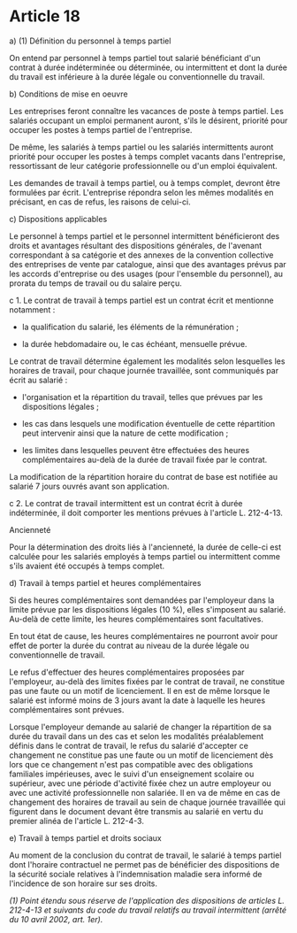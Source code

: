 # Article 18

a) (1) Définition du personnel à temps partiel

On entend par personnel à temps partiel tout salarié bénéficiant d'un contrat à durée indéterminée ou déterminée, ou intermittent et dont la durée du travail est inférieure à la durée légale ou conventionnelle du travail.

b) Conditions de mise en oeuvre

Les entreprises feront connaître les vacances de poste à temps partiel. Les salariés occupant un emploi permanent auront, s'ils le désirent, priorité pour occuper les postes à temps partiel de l'entreprise.

De même, les salariés à temps partiel ou les salariés intermittents auront priorité pour occuper les postes à temps complet vacants dans l'entreprise, ressortissant de leur catégorie professionnelle ou d'un emploi équivalent.

Les demandes de travail à temps partiel, ou à temps complet, devront être formulées par écrit. L'entreprise répondra selon les mêmes modalités en précisant, en cas de refus, les raisons de celui-ci.

c) Dispositions applicables

Le personnel à temps partiel et le personnel intermittent bénéficieront des droits et avantages résultant des dispositions générales, de l'avenant correspondant à sa catégorie et des annexes de la convention collective des entreprises de vente par catalogue, ainsi que des avantages prévus par les accords d'entreprise ou des usages (pour l'ensemble du personnel), au prorata du temps de travail ou du salaire perçu.

c 1. Le contrat de travail à temps partiel est un contrat écrit et mentionne notamment :

- la qualification du salarié, les éléments de la rémunération ;

- la durée hebdomadaire ou, le cas échéant, mensuelle prévue.

Le contrat de travail détermine également les modalités selon lesquelles les horaires de travail, pour chaque journée travaillée, sont communiqués par écrit au salarié :

- l'organisation et la répartition du travail, telles que prévues par les dispositions légales ;

- les cas dans lesquels une modification éventuelle de cette répartition peut intervenir ainsi que la nature de cette modification ;

- les limites dans lesquelles peuvent être effectuées des heures complémentaires au-delà de la durée de travail fixée par le contrat.

La modification de la répartition horaire du contrat de base est notifiée au salarié 7 jours ouvrés avant son application.

c 2. Le contrat de travail intermittent est un contrat écrit à durée indéterminée, il doit comporter les mentions prévues à l'article L. 212-4-13.

Ancienneté

Pour la détermination des droits liés à l'ancienneté, la durée de celle-ci est calculée pour les salariés employés à temps partiel ou intermittent comme s'ils avaient été occupés à temps complet.

d) Travail à temps partiel et heures complémentaires

Si des heures complémentaires sont demandées par l'employeur dans la limite prévue par les dispositions légales (10 %), elles s'imposent au salarié. Au-delà de cette limite, les heures complémentaires sont facultatives.

En tout état de cause, les heures complémentaires ne pourront avoir pour effet de porter la durée du contrat au niveau de la durée légale ou conventionnelle de travail.

Le refus d'effectuer des heures complémentaires proposées par l'employeur, au-delà des limites fixées par le contrat de travail, ne constitue pas une faute ou un motif de licenciement. Il en est de même lorsque le salarié est informé moins de 3 jours avant la date à laquelle les heures complémentaires sont prévues.

Lorsque l'employeur demande au salarié de changer la répartition de sa durée du travail dans un des cas et selon les modalités préalablement définis dans le contrat de travail, le refus du salarié d'accepter ce changement ne constitue pas une faute ou un motif de licenciement dès lors que ce changement n'est pas compatible avec des obligations familiales impérieuses, avec le suivi d'un enseignement scolaire ou supérieur, avec une période d'activité fixée chez un autre employeur ou avec une activité professionnelle non salariée. Il en va de même en cas de changement des horaires de travail au sein de chaque journée travaillée qui figurent dans le document devant être transmis au salarié en vertu du premier alinéa de l'article L. 212-4-3.

e) Travail à temps partiel et droits sociaux

Au moment de la conclusion du contrat de travail, le salarié à temps partiel dont l'horaire contractuel ne permet pas de bénéficier des dispositions de la sécurité sociale relatives à l'indemnisation maladie sera informé de l'incidence de son horaire sur ses droits.

*(1) Point étendu sous réserve de l'application des dispositions de articles L. 212-4-13 et suivants du code du travail relatifs au travail intermittent (arrêté du 10 avril 2002, art. 1er).*


